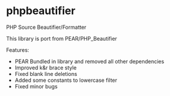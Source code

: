 phpbeautifier
=============

PHP Source Beautifier/Formatter


This library is port from PEAR/PHP_Beautifier

Features:

* PEAR Bundled in library and removed all other dependencies
* Improved k&r brace style
* Fixed blank line deletions
* Added some constants to lowercase filter
* Fixed minor bugs